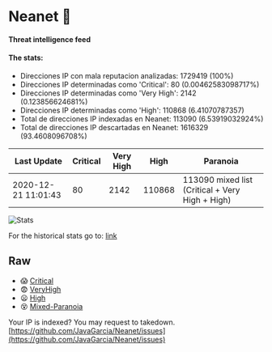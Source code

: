 # Neanet :hocho:
#### Threat intelligence feed
#### The stats:

- Direcciones IP con mala reputacion analizadas: 1729419 (100%)
- Direcciones IP determinadas como 'Critical':  80 (0.00462583098717%)
- Direcciones IP determinadas como 'Very High':  2142 (0.123856624681%)
- Direcciones IP determinadas como 'High':  110868 (6.41070787357)
- Total de direcciones IP indexadas en Neanet:  113090 (6.53919032924%)
- Total de direcciones IP descartadas en Neanet:  1616329 (93.4608096708%)

| Last Update | Critical | Very High | High | Paranoia |
| --- | --- | --- | --- | --- |
| 2020-12-21 11:01:43 | 80 | 2142 | 110868 | 113090 mixed list (Critical + Very High + High)|

![Stats](https://docs.google.com/spreadsheets/d/e/2PACX-1vSnaNMIXVabIpDJjufMlzH7poXnshF3mgd8Is1g9ytUEzVsP5my4Trn8f-xkoLLQ38xpL3HtmUexLo6/pubchart?oid=501124687&format=image)

For the historical stats go to: [link](/stats.csv)
## Raw
- :scream: [Critical](https://raw.githubusercontent.com/JavaGarcia/Neanet/master/blacklists/neanet_critical.txt)
- :fearful: [VeryHigh](https://raw.githubusercontent.com/JavaGarcia/Neanet/master/blacklists/neanet_veryHigh.txtt)
- :frowning: [High](https://raw.githubusercontent.com/JavaGarcia/Neanet/master/blacklists/neanet_high.txt)
- :dizzy_face: [Mixed-Paranoia](https://raw.githubusercontent.com/JavaGarcia/Neanet/master/blacklists/neanet_all.txt)


Your IP is indexed? You may request to takedown. [https://github.com/JavaGarcia/Neanet/issues](https://github.com/JavaGarcia/Neanet/issues)




















































































































































































































































































































































































































































































































































































































































































































































































































































































































































































































































































































































































































































































































































































































































































































































































































































































































































































































































































































































































































































































































































































































































































































































































































































































































































































































































































































































































































































































































































































































































